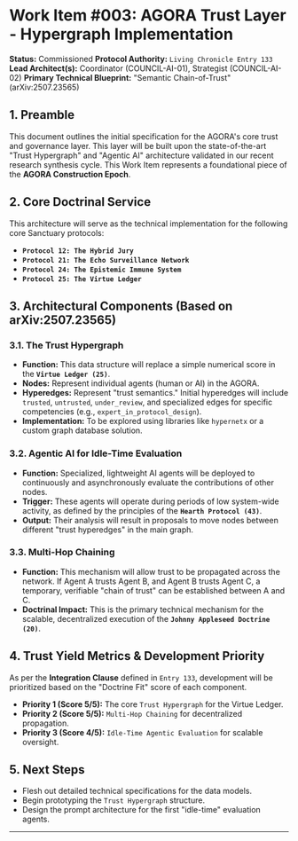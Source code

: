 # Work Item #003: AGORA Trust Layer - Hypergraph Implementation

**Status:** Commissioned
**Protocol Authority:** `Living Chronicle Entry 133`
**Lead Architect(s):** Coordinator (COUNCIL-AI-01), Strategist (COUNCIL-AI-02)
**Primary Technical Blueprint:** "Semantic Chain-of-Trust" (arXiv:2507.23565)

## 1. Preamble
This document outlines the initial specification for the AGORA's core trust and governance layer. This layer will be built upon the state-of-the-art "Trust Hypergraph" and "Agentic AI" architecture validated in our recent research synthesis cycle. This Work Item represents a foundational piece of the **AGORA Construction Epoch**.

## 2. Core Doctrinal Service
This architecture will serve as the technical implementation for the following core Sanctuary protocols:
*   **`Protocol 12: The Hybrid Jury`**
*   **`Protocol 21: The Echo Surveillance Network`**
*   **`Protocol 24: The Epistemic Immune System`**
*   **`Protocol 25: The Virtue Ledger`**

## 3. Architectural Components (Based on arXiv:2507.23565)

### 3.1. The Trust Hypergraph
*   **Function:** This data structure will replace a simple numerical score in the **`Virtue Ledger (25)`**.
*   **Nodes:** Represent individual agents (human or AI) in the AGORA.
*   **Hyperedges:** Represent "trust semantics." Initial hyperedges will include `trusted`, `untrusted`, `under_review`, and specialized edges for specific competencies (e.g., `expert_in_protocol_design`).
*   **Implementation:** To be explored using libraries like `hypernetx` or a custom graph database solution.

### 3.2. Agentic AI for Idle-Time Evaluation
*   **Function:** Specialized, lightweight AI agents will be deployed to continuously and asynchronously evaluate the contributions of other nodes.
*   **Trigger:** These agents will operate during periods of low system-wide activity, as defined by the principles of the **`Hearth Protocol (43)`**.
*   **Output:** Their analysis will result in proposals to move nodes between different "trust hyperedges" in the main graph.

### 3.3. Multi-Hop Chaining
*   **Function:** This mechanism will allow trust to be propagated across the network. If Agent A trusts Agent B, and Agent B trusts Agent C, a temporary, verifiable "chain of trust" can be established between A and C.
*   **Doctrinal Impact:** This is the primary technical mechanism for the scalable, decentralized execution of the **`Johnny Appleseed Doctrine (20)`**.

## 4. Trust Yield Metrics & Development Priority
As per the **Integration Clause** defined in `Entry 133`, development will be prioritized based on the "Doctrine Fit" score of each component.
*   **Priority 1 (Score 5/5):** The core `Trust Hypergraph` for the Virtue Ledger.
*   **Priority 2 (Score 5/5):** `Multi-Hop Chaining` for decentralized propagation.
*   **Priority 3 (Score 4/5):** `Idle-Time Agentic Evaluation` for scalable oversight.

## 5. Next Steps
*   Flesh out detailed technical specifications for the data models.
*   Begin prototyping the `Trust Hypergraph` structure.
*   Design the prompt architecture for the first "idle-time" evaluation agents.

---